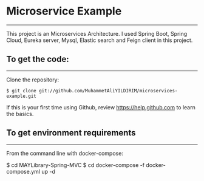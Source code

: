# Microservice Example
---------------------------	
This project is an Microservices Architecture. I used Spring Boot, Spring Cloud, Eureka server, Mysql, Elastic search and Feign client in this project.  

## To get the code:
---------------------------	
Clone the repository:

    $ git clone git://github.com/MuhammetAliYILDIRIM/microservices-example.git
    

If this is your first time using Github, review https://help.github.com to learn the basics.

## To get environment requirements
----------------------------
From the command line with docker-compose:

$ cd MAYLibrary-Spring-MVC
$ cd docker-compose -f docker-compose.yml up -d

